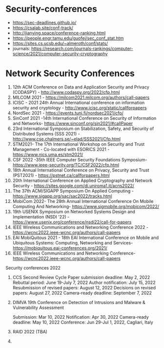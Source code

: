 # Security-conferences

* https://sec-deadlines.github.io/
* https://csalab.site/conf-track/
* http://jianying.space/conference-ranking.html
* https://people.engr.tamu.edu/guofei/sec_conf_stat.htm
* https://sites.cs.ucsb.edu/~almeroth/conf/stats/
* journals: https://research.com/journals-rankings/computer-science/2021/computer-security-cryptography

# Network Security Conferences

1. 12th ACM Conference on Data and Application Security and Privacy (CODASPY) - http://www.codaspy.org/2022/cfp.html
2. MILCOM 2021 - https://milcom2021.milcom.org/authors/call-papers
3. ICISC - 2021 24th Annual International conference on information security and cryptology - 	http://www.icisc.org/static/callforpapers
4. NordSec 2021 - https://events.tuni.fi/nordsec2021/cfp/
5. SinConf 2021 -14th International Conference on Security of Information and Networks- https://www.sinconf.org/sin2021/#callPaper
6. 23rd International Symposium on Stabilization, Safety, and Security of Distributed Systems (SSS 2021) - http://www.cse.chalmers.se/~elad/SSS2021/Cfp.html
7. STM2021- The 17th International Workshop on Security and Trust Management - Co-located with ESORICS 2021 - https://www.nics.uma.es/stm2021/
8. CSF 2022 -35th IEEE Computer Security Foundations Symposium- 	 https://www.ieee-security.org/TC/CSF2022/cfp.html
9. 18th Annual International Conference on Privacy, Security and Trust (PST2021) - https://pstnet.ca/callforpapers.html
10. 20th International Conference on Applied Cryptography and Network Security - https://sites.google.com/di.uniroma1.it/acns2022/
11. The 37th ACM/SIGAPP Symposium On Applied Computing - https://www.sigapp.org/sac/sac2022/tracks.html
12. MobiCom 2022- The 28th Annual International Conference On Mobile Computing And Networking- https://www.sigmobile.org/mobicom/2022/
13. 19th USENIX Symposium on Networked Systems Design and Implementation (NSDI '22) - https://www.usenix.org/conference/nsdi22/call-for-papers
14. IEEE Wireless Communications and Networking Conference 2022 - https://wcnc2022.ieee-wcnc.org/authors/call-papers
15. EAI MobiQuitous 2021 - 18th EAI International Conference on Mobile and Ubiquitous Systems: Computing, Networking and Services- https://mobiquitous.eai-conferences.org/2021/
16. IEEE Wireless Communications and Networking Conference- https://wcnc2022.ieee-wcnc.org/authors/call-papers


Security conferences 2022
1. CCS
    Second Review Cycle
    Paper submission deadline: May 2, 2022
    Rebuttal period: June 19-July 7, 2022
    Author notification: July 15, 2022
    Resubmission of revised papers: August 12, 2022
    Decisions on revised papers: August 27, 2022
    Camera-ready deadline: September 7, 2022
 
 2. DIMVA 19th Conference on Detection of Intrusions and Malware & Vulnerability Assessment
 
    Submission: Mar 10, 2022
    Notification: Apr 30, 2022
    Camera-ready deadline: May 10, 2022
    Conference: Jun 29-Jul 1, 2022, Cagliari, Italy

3. RAID 2022 (TBA)
4. 

